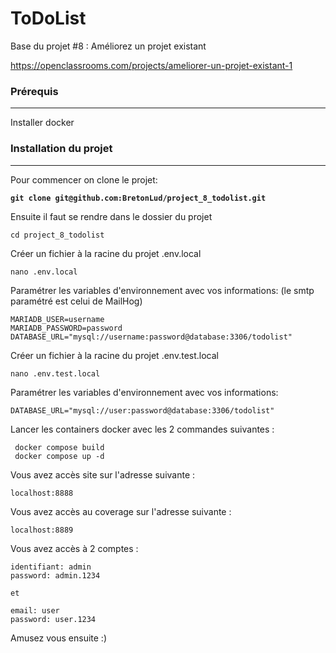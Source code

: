 ToDoList
========

Base du projet #8 : Améliorez un projet existant

https://openclassrooms.com/projects/ameliorer-un-projet-existant-1

### Prérequis

***

Installer docker

### Installation du projet

***

Pour commencer on clone le projet:

<pre><code><strong>git clone git@github.com:BretonLud/project_8_todolist.git
</strong></code></pre>

Ensuite il faut se rendre dans le dossier du projet

```
cd project_8_todolist
```

Créer un fichier à la racine du projet .env.local

```
nano .env.local
```

Paramétrer les variables d'environnement avec vos informations: (le smtp paramétré est celui de MailHog)

```
MARIADB_USER=username
MARIADB_PASSWORD=password
DATABASE_URL="mysql://username:password@database:3306/todolist"
```

Créer un fichier à la racine du projet .env.test.local

```
nano .env.test.local
```

Paramétrer les variables d'environnement avec vos informations:

```
DATABASE_URL="mysql://user:password@database:3306/todolist"
```

Lancer les containers docker avec les 2 commandes suivantes :

```
 docker compose build
 docker compose up -d
```

Vous avez accès site sur l'adresse suivante :

```
localhost:8888
```

Vous avez accès au coverage sur l'adresse suivante :

```
localhost:8889
```

Vous avez accès à 2 comptes :

```
identifiant: admin
password: admin.1234

et 

email: user
password: user.1234

```

Amusez vous ensuite :)